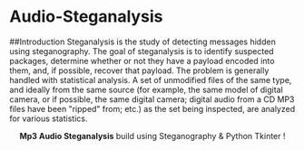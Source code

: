# Audio-Steganalysis
##Introduction
Steganalysis is the study of detecting messages hidden using steganography. The goal of steganalysis is to identify suspected packages, determine whether or not they have a payload encoded into them, and, if possible, recover that payload. The problem is generally handled with statistical analysis. A set of unmodified files of the same type, and ideally from the same source (for example, the same model of digital camera, or if possible, the same digital camera; digital audio from a CD MP3 files have been "ripped" from; etc.) as the set being inspected, are analyzed for various statistics.


<p align="center"><strong>Mp3 Audio Steganalysis</strong> build using Steganography & Python Tkinter !</p>
